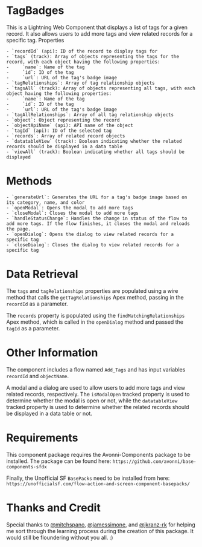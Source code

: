 # TagBadges

This is a Lightning Web Component that displays a list of tags for a given record. It also allows users to add more tags and view related records for a specific tag.
Properties

    - `recordId` (api): ID of the record to display tags for
    - `tags` (track): Array of objects representing the tags for the record, with each object having the following properties:
    -     `name`: Name of the tag
    -     `id`: ID of the tag
    -     `url`: URL of the tag's badge image
    - `tagRelationships`: Array of tag relationship objects
    - `tagsAll` (track): Array of objects representing all tags, with each object having the following properties:
    -     `name`: Name of the tag
    -     `id`: ID of the tag
    -     `url`: URL of the tag's badge image
    - `tagAllRelationships`: Array of all tag relationship objects
    - `object`: Object representing the record
    - `objectApiName` (api): API name of the object
    - `tagId` (api): ID of the selected tag
    - `records`: Array of related record objects
    - `datatableView` (track): Boolean indicating whether the related records should be displayed in a data table
    - `viewAll` (track): Boolean indicating whether all tags should be displayed

# Methods

    - `generateUrl`: Generates the URL for a tag's badge image based on its category, name, and color
    - `openModal`: Opens the modal to add more tags
    - `closeModal`: Closes the modal to add more tags
    - `handleStatusChange`: Handles the change in status of the flow to add more tags. If the flow finishes, it closes the modal and reloads the page.
    - `openDialog`: Opens the dialog to view related records for a specific tag
    - `closeDialog`: Closes the dialog to view related records for a specific tag

# Data Retrieval

The `tags` and `tagRelationships` properties are populated using a wire method that calls the `getTagRelationships` Apex method, passing in the `recordId` as a parameter.

The `records` property is populated using the `findMatchingRelationships` Apex method, which is called in the `openDialog` method and passed the `tagId` as a parameter.

# Other Information

The component includes a flow named `Add_Tags` and has input variables `recordId` and `objectName`.

A modal and a dialog are used to allow users to add more tags and view related records, respectively. The `isModalOpen` tracked property is used to determine whether the modal is open or not, while the `datatableView` tracked property is used to determine whether the related records should be displayed in a data table or not.

# Requirements

This component package requires the Avonni-Components package to be installed. The package can be found here: `https://github.com/avonni/base-components-sfdx`

Finally, the Unofficial SF `BasePacks` need to be installed from here: `https://unofficialsf.com/flow-action-and-screen-component-basepacks/`

# Thanks and Credit

Special thanks to [@mitchspano](https://github.com/mitchspano), 
[@jamessimone](https://github.com/jamessimone), and 
[@jkranz-rk](https://github.com/jkranz-rk) for helping me sort through the learning process during the creation of this package. It would still be floundering without you all. :) 